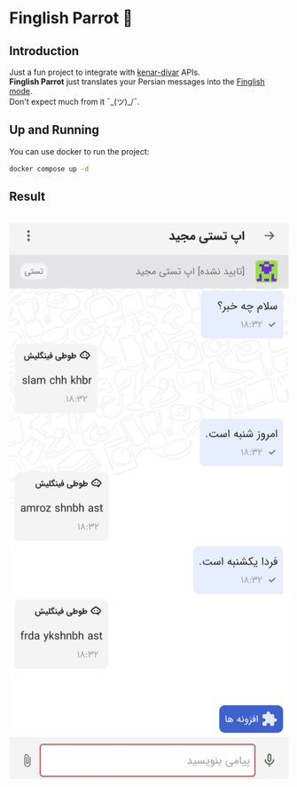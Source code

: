 # Finglish Parrot 🦜

## Introduction
Just a fun project to integrate with [kenar-divar](https://github.com/divar-ir/kenar-docs/tree/master) APIs.  
**Finglish Parrot** just translates your Persian messages into the [Finglish mode](https://fa.wikipedia.org/wiki/%D9%84%D8%A7%D8%AA%DB%8C%D9%86%E2%80%8C%D9%86%D9%88%DB%8C%D8%B3%DB%8C_%D9%81%D8%A7%D8%B1%D8%B3%DB%8C).  
Don't expect much from it ¯\_(ツ)_/¯.

## Up and Running
You can use docker to run the project:
```bash
docker compose up -d
```

## Result
<br>
<img src="repo_assets/finglish_parrot_chat.jpg" alt="Alt text" width="600"/>

